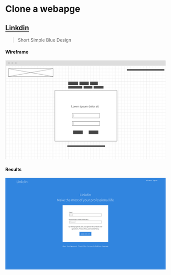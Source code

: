 # Clone a webapge
## [Linkdin](https://ninjaaung.github.io/Linkdln/)
> Short Simple Blue Design
#### Wireframe
![wireframe](./img/Wireframe.png)
#### Results
![Page](./img/LInkdinDupe.png)
